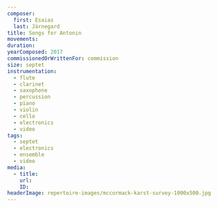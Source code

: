 ```yaml
---
composer:
  first: Esaias
  last: Järnegard
title: Songs for Antonin
movements:
duration:
yearComposed: 2017
commissionedOrWrittenFor: commission
size: septet
instrumentation:
  - flute
  - clarinet
  - saxophone
  - percussion
  - piano
  - violin
  - cello
  - electronics
  - video
tags:
  - septet
  - electronics
  - ensemble
  - video
media:
  - title:
    url:
    ID:
headerImage: repertoire-images/mccormack-karst-survey-1000x500.jpg
---
```

